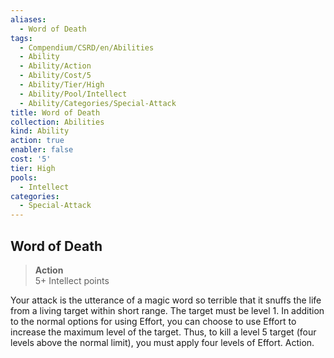 ```yaml
---
aliases:
  - Word of Death
tags:
  - Compendium/CSRD/en/Abilities
  - Ability
  - Ability/Action
  - Ability/Cost/5
  - Ability/Tier/High
  - Ability/Pool/Intellect
  - Ability/Categories/Special-Attack
title: Word of Death
collection: Abilities
kind: Ability
action: true
enabler: false
cost: '5'
tier: High
pools:
  - Intellect
categories:
  - Special-Attack
---
```

## Word of Death  
>**Action**  
>5+ Intellect points
  
Your attack is the utterance of a magic word so terrible that it snuffs the life from a living target within short range. The target must be level 1. In addition to the normal options for using Effort, you can choose to use Effort to increase the maximum level of the target. Thus, to kill a level 5 target (four levels above the normal limit), you must apply four levels of Effort. Action.